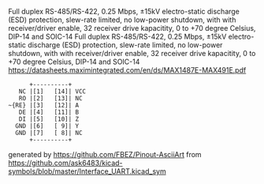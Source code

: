 Full duplex RS-485/RS-422, 0.25 Mbps, ±15kV electro-static discharge (ESD) protection, slew-rate limited, no low-power shutdown, with with receiver/driver enable, 32 receiver drive kapacitity, 0 to +70 degree Celsius, DIP-14 and SOIC-14
Full duplex RS-485/RS-422, 0.25 Mbps, ±15kV electro-static discharge (ESD) protection, slew-rate limited, no low-power shutdown, with with receiver/driver enable, 32 receiver drive kapacitity, 0 to +70 degree Celsius, DIP-14 and SOIC-14
https://datasheets.maximintegrated.com/en/ds/MAX1487E-MAX491E.pdf


	      +----------+
	   NC |[1]   [14]| VCC
	   RO |[2]   [13]| NC
	~{RE} |[3]   [12]| A
	   DE |[4]   [11]| B
	   DI |[5]   [10]| Z
	  GND |[6]   [ 9]| Y
	  GND |[7]   [ 8]| NC
	      +----------+


generated by https://github.com/FBEZ/Pinout-AsciiArt from https://github.com/ask6483/kicad-symbols/blob/master/Interface_UART.kicad_sym